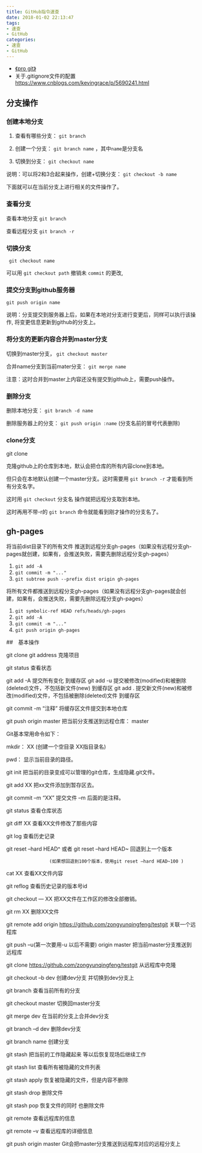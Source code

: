 ```yaml
---
title: GitHub指令速查
date: 2018-01-02 22:13:47
tags:
- 速查
- GitHub
categories:
- 速查
- GitHub
---
```

- [《pro git》](http://iissnan.com/progit/)
- 关于.gitignore文件的配置 https://www.cnblogs.com/kevingrace/p/5690241.html

## 分支操作

### 创建本地分支

1. 查看有哪些分支： ``git branch``

2. 创建一个分支： ``git branch name``  ，其中``name``是分支名

3. 切换到分支： ``git checkout name``

说明：可以将2和3合起来操作，创建+切换分支： ``git checkout -b name``

下面就可以在当前分支上进行相关的文件操作了。

### 查看分支

查看本地分支
``git branch``

查看远程分支
``git branch -r``

<!-- more -->

### 切换分支

`` git checkout name``


可以用 `git checkout path` 撤销未 `commit` 的更改,

### 提交分支到github服务器

``git push origin name``

说明：分支提交到服务器上后，如果在本地对分支进行变更后，同样可以执行该操作,
将变更信息更新到github的分支上。



### 将分支的更新内容合并到master分支

切换到master分支， ``git checkout master``

合并name分支到当前mater分支： ``git merge name``

注意：这时合并到master上内容还没有提交到github上，需要push操作。



### 删除分支

删除本地分支： ``git branch -d name``

删除服务器上的分支： ``git push origin :name``   (分支名前的冒号代表删除)


### clone分支

git clone

克隆github上的仓库到本地，默认会把仓库的所有内容clone到本地。

但只会在本地默认创建一个master分支。这时需要用 ``git branch -r`` 才能看到所有分支名字。

这时用 ``git checkout`` 分支名 操作就把远程分支取到本地。

这时再用不带-r的 ``git branch`` 命令就能看到刚才操作的分支名了。

## gh-pages

将当前dist目录下的所有文件 推送到远程分支gh-pages（如果没有远程分支gh-pages就创建，如果有，会推送失败，需要先删除远程分支gh-pages）

1. ``git add -A``
2. ``git commit -m "..." ``
3. ``git subtree push --prefix dist origin gh-pages``

将所有文件都推送到远程分支gh-pages（如果没有远程分支gh-pages就会创建，如果有，会推送失败，需要先删除远程分支gh-pages）

1. ``git symbolic-ref HEAD refs/heads/gh-pages``
2. ``git add -A``
3. ``git commit -m "..."``
4. ``git push origin gh-pages``

##　基本操作

git clone  git address   克隆项目

git status   查看状态

git add -A  提交所有变化  到缓存区
git add -u  提交被修改(modified)和被删除(deleted)文件，不包括新文件(new)   到缓存区
git add .  提交新文件(new)和被修改(modified)文件，不包括被删除(deleted)文件  到缓存区

git commit -m “注释”  将缓存区文件提交到本地仓库

git push origin master 把当前分支推送到远程仓库： master

Git基本常用命令如下：

mkdir： XX (创建一个空目录 XX指目录名)

pwd： 显示当前目录的路径。

git init 把当前的目录变成可以管理的git仓库，生成隐藏.git文件。

git add XX 把xx文件添加到暂存区去。

git commit –m “XX” 提交文件 –m 后面的是注释。

git status 查看仓库状态

git diff XX 查看XX文件修改了那些内容

git log 查看历史记录

git reset –hard HEAD^ 或者 git reset –hard HEAD~ 回退到上一个版本

                    (如果想回退到100个版本，使用git reset –hard HEAD~100 )

cat XX 查看XX文件内容

git reflog 查看历史记录的版本号id

git checkout — XX 把XX文件在工作区的修改全部撤销。

git rm XX 删除XX文件

git remote add origin https://github.com/zongyunqingfeng/testgit 关联一个远程库

git push –u(第一次要用-u 以后不需要) origin master 把当前master分支推送到远程库

git clone https://github.com/zongyunqingfeng/testgit 从远程库中克隆

git checkout –b dev 创建dev分支 并切换到dev分支上

git branch 查看当前所有的分支

git checkout master 切换回master分支

git merge dev 在当前的分支上合并dev分支

git branch –d dev 删除dev分支

git branch name 创建分支

git stash 把当前的工作隐藏起来 等以后恢复现场后继续工作

git stash list 查看所有被隐藏的文件列表

git stash apply 恢复被隐藏的文件，但是内容不删除

git stash drop 删除文件

git stash pop 恢复文件的同时 也删除文件

git remote 查看远程库的信息

git remote –v 查看远程库的详细信息

git push origin master Git会把master分支推送到远程库对应的远程分支上
